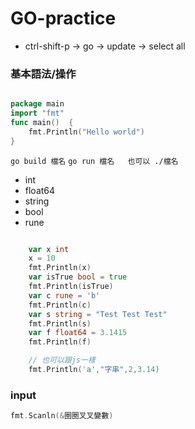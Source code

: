 # GO-practice
- ctrl-shift-p -> go -> update -> select all 

### 基本語法/操作
```go

package main
import "fmt"
func main()  {
	fmt.Println("Hello world")
}

```

```go build 檔名```
```go run 檔名   也可以 ./檔名```

- int
- float64
- string
- bool 
- rune

```go

	var x int
	x = 10
	fmt.Println(x)
	var isTrue bool = true
	fmt.Println(isTrue)
	var c rune = 'b'
	fmt.Println(c)
	var s string = "Test Test Test"
	fmt.Println(s)
	var f float64 = 3.1415
	fmt.Println(f)

    // 也可以跟js一樣
    fmt.Println('a',"字串",2,3.14)

```

### input
```go
fmt.Scanln(&圈圈叉叉變數)  

```




